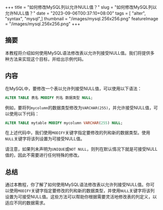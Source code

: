 +++
title = "如何修改MySQL列以允许NULL值？"
slug = "如何修改MySQL列以允许NULL值？"
date = "2023-09-06T00:37:10+08:00"
tags = [ "alter", "syntax", "mysql",]
thumbnail = "/images/mysql.256x256.png"
featureImage = "/images/mysql.256x256.png"
+++


## 摘要
本教程将介绍如何使用MySQL语法修改表以允许列接受NULL值。我们将提供多种方法来实现这个目标，并给出示例代码。

## 内容

在MySQL中，要修改一个表以允许列接受NULL值，可以使用以下语法：

```sql
ALTER TABLE 表名 MODIFY 列名 数据类型 NULL;
```

例如，要将列`mycolumn`的数据类型修改为`VARCHAR(255)`，并允许接受NULL值，可以使用以下代码：

```sql
ALTER TABLE mytable MODIFY mycolumn VARCHAR(255) NULL;
```

在上述代码中，我们使用`MODIFY`关键字指定要修改的列和新的数据类型。使用`NULL`关键字将该列设置为可接受NULL值。

请注意，如果列未声明为`UNIQUE`或`NOT NULL`，则列在默认情况下就是可接受NULL值的，因此不需要进行任何特殊的修改。

## 总结
通过本教程，你了解了如何使用MySQL语法修改表以允许列接受NULL值。你可以使用`MODIFY`关键字指定要修改的列和新的数据类型，并使用`NULL`关键字将该列设置为可接受NULL值。这些方法可以帮助你根据需要灵活地修改表的列定义，以适应不同的数据需求。


